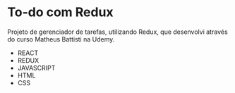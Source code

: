 # To-do com Redux

Projeto de gerenciador de tarefas, utilizando Redux, que desenvolvi através do curso Matheus Battisti na Udemy.

- REACT
- REDUX
- JAVASCRIPT
- HTML
- CSS

